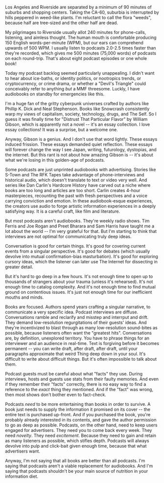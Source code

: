 
Los Angeles and Riverside are separated by a minimum of 90 minutes of suburbs and shopping centers. Taking the CA-60, suburbia is interrupted by hills peppered in weed-like plants. I'm reluctant to call the flora "weeds", because half are tree-sized and the other half are dead.

My pilgrimages to Riverside usually allot 240 minutes for phone-calls, listening, and aimless thought.
The human mouth is comfortable producing 150 English words-per-minute (WPM), but our ears can comprehend upwards of 500 WPM.
I usually listen to podcasts 2.0-2.5 times faster than they're recorded, which gives me 500 minutes (75,000 words) of podcasts on each round-trip. That's about eight podcast episodes or one whole book!

Today my podcast backlog seemed particularly unappealing. I didn't want to hear about ice-baths, or identity politics, or nootropics trends, or cryptocurrency, or crime drama, or whether a "Devil's Triangle" could conceivably refer to anything _but_ a MMF threesome.
Luckly, I have audiobooks on standby for emergencies like this.

I'm a huge fan of the gritty cyberpunk universes crafted by authors like Phillip K. Dick and Neal Stephenson. Books like Snowcrash consistently warp my views of capitalism, society, technology, drugs, and The Self.
So I guess it was finally time for "Distrust That Particular Flavor" by William Gibson, which is apparently not a novel -- it's an essay collection. I love essay collections! It was a surprise, but a welcome one.

Anyway, Gibson is a genius. And I don't use that word lightly.
These essays induced frission. These essays demanded quiet reflection. These essays will forever change the way I see Japan, writing, futurology, dystopias, and the internet.
But this rant is not about how amazing Gibson is -- it's about what we're losing in this golden-age of podcasts.

Some podcasts are just unprinted audiobooks with advertising. 
Stories like S-Town and The RFK Tapes take advantage of phone-interviews and historical audio, which doesn't translate to text or video very well. 
And series like Dan Carlin's Hardcore History have carved out a niche where books are too long and articles are too short. Carlin creates 4-hour masterpieces, recounting the past with fresh perspectives and a voice carrying conviction and emotion.
In these audiobook-esque experiences, the creators use audio to forge artistic information experiences in a deeply satisfying way. It is a careful craft, like film and literature.

But most podcasts aren't audiobooks. They're weekly radio shows. 
Tim Ferris and Joe Rogan and Preet Bharara and Sam Harris have taught me a lot about the world -- I'm very grateful for that. But I'm starting to think that interviews are not optimal for communicating truly deep ideas.

Conversation is good for certain things. It's good for covering current events from a singular perspective. It's good for debates (which usually devolve into mutual confirmation-bias masturbation). It's good for exploring cursory ideas, which the listener can later use The Internet for dissecting in greater detail.

But it's hard to go deep in a few hours. It's not enough time to open up to thousands of strangers about your trauma (unless it's rehearsed). It's not enough time to catalog complexity. And it's not enough time to find mutual ground on contentious issues. It's just not enough time for our inefficient mouths and minds.

Books are focused. Authors spend years crafting a singular narrative, to communicate a very specific idea. Podcast interviews are diffuse. Conversations ramble and reclarify and misstep and interrput and drift. They demand low-resolution regurgitations of their guests' ideas. And they're incentivized to blast through as many low-resolution sound-bites as possible, because listeners often want the "greatest hits".
Conversations are, by definition, unexplored territory. You have to phrase things for an interviewer and an audience in real-time. Text is forgiving before it becomes permanent -- you can write draft, after draft, after draft, until your paragraphs approximate that weird Thing deep down in your soul. It's difficult to write about difficult things. But it's often impossible to talk about them.

Podcast guests must be careful about what "facts" they use. During interviews, hosts and guests use stats from their faulty memories. And even if they remember their "facts" correctly, there is no easy way to find a reference to the _exact_ thing they mentioned. And if the "fact" was wrong, then most shows don't bother even to fact-check.

Podcasts _need_ to be more entertaining than books in order to survive. A book just needs to supply the information it promised on its cover -- the entire text is purchased up-front. And if you purchased the book, you're probably already interested in its contents, and gave the author permission to go as deep as possible. Podcasts, on the other hand, need to keep users engaged for advertisers. They need you to come back every week. They need _novelty_. They need _excitement_. Because they need to gain and retain as many listeners as possible, which stifles depth. Podcasts will always devolve into pulp and click-bait given enough time, because that what advertisers want.

Anyway, I'm not saying that all books are better than all podcasts. I'm saying that podcasts aren't a viable replacement for audiobooks. And I'm saying that podcasts shouldn't be your main source of nutrition in your information diet.
